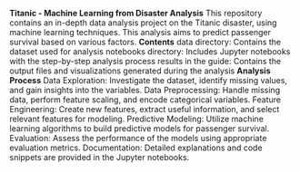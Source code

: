 **Titanic - Machine Learning from Disaster Analysis**
This repository contains an in-depth data analysis project on the Titanic disaster, using machine learning techniques. This analysis aims to predict passenger survival based on various factors.
**Contents**
  data directory: Contains the dataset used for analysis
  notebooks directory: Includes Jupyter notebooks with the step-by-step analysis process
  results in the guide: Contains the output files and visualizations generated during the analysis
 **Analysis Process**
Data Exploration: Investigate the dataset, identify missing values, and gain insights into the variables.
Data Preprocessing: Handle missing data, perform feature scaling, and encode categorical variables.
Feature Engineering: Create new features, extract useful information, and select relevant features for modeling.
Predictive Modeling: Utilize machine learning algorithms to build predictive models for passenger survival.
Evaluation: Assess the performance of the models using appropriate evaluation metrics.
Documentation: Detailed explanations and code snippets are provided in the Jupyter notebooks.
